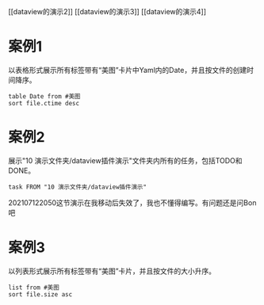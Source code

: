 [[dataview的演示2]]
[[dataview的演示3]]
[[dataview的演示4]]

# 案例1
以表格形式展示所有标签带有“美图”卡片中Yaml内的Date，并且按文件的创建时间降序。

```dataview
table Date from #美图 
sort file.ctime desc
```

# 案例2
展示"10 演示文件夹/dataview插件演示"文件夹内所有的任务，包括TODO和DONE。

```dataview
task FROM "10 演示文件夹/dataview插件演示"
```

202107122050这节演示在我移动后失效了，我也不懂得编写。有问题还是问Bon吧

# 案例3
以列表形式展示所有标签带有“美图”卡片，并且按文件的大小升序。

```dataview
list from #美图 
sort file.size asc
```